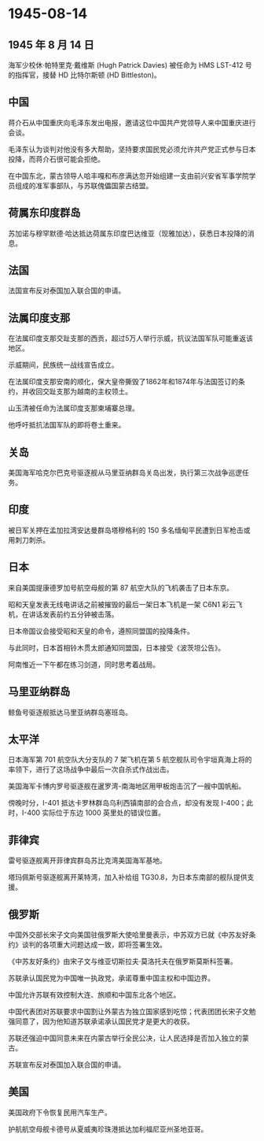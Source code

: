 # 1945-08-14

## 1945 年 8 月 14 日

海军少校休·帕特里克·戴维斯 (Hugh Patrick Davies) 被任命为 HMS LST-412
号的指挥官，接替 HD 比特尔斯顿 (HD Bittleston)。

## 中国

蒋介石从中国重庆向毛泽东发出电报，邀请这位中国共产党领导人来中国重庆进行会谈。

毛泽东认为谈判对他没有多大帮助，坚持要求国民党必须允许共产党正式参与日本投降，而蒋介石很可能会拒绝。

在中国东北，蒙古领导人哈丰嘎和布彦满达忽开始组建一支由前兴安省军事学院学员组成的准军事部队，与苏联傀儡国蒙古结盟。

## 荷属东印度群岛

苏加诺与穆罕默德·哈达抵达荷属东印度巴达维亚（现雅加达），获悉日本投降的消息。

## 法国

法国宣布反对泰国加入联合国的申请。

## 法属印度支那

在法属印度支那交趾支那的西贡，超过5万人举行示威，抗议法国军队可能重返该地区。

示威期间，民族统一战线宣告成立。

在法属印度支那安南的顺化，保大皇帝撕毁了1862年和1874年与法国签订的条约，并收回交趾支那为越南的主权领土。

山玉清被任命为法属印度支那柬埔寨总理。

他呼吁抵抗法国军队的即将卷土重来。

## 关岛

美国海军哈克尔巴克号驱逐舰从马里亚纳群岛关岛出发，执行第三次战争巡逻任务。

## 印度

被日军关押在孟加拉湾安达曼群岛塔穆格利的 150
多名缅甸平民遭到日军枪击或用刺刀刺杀。

## 日本

来自美国提康德罗加号航空母舰的第 87 航空大队的飞机袭击了日本东京。

昭和天皇发表无线电讲话之前被摧毁的最后一架日本飞机是一架 C6N1
彩云飞机，在讲话发表前约五分钟被击落。

日本帝国议会接受昭和天皇的命令，遵照同盟国的投降条件。

与此同时，日本首相铃木贯太郎通知同盟国，日本接受《波茨坦公告》。

阿南惟近一下午都在练习剑道，同时思考着战局。

## 马里亚纳群岛

鲸鱼号驱逐舰抵达马里亚纳群岛塞班岛。

## 太平洋

日本海军第 701 航空队大分支队的 7 架飞机在第 5
航空舰队司令宇垣真海上将的率领下，进行了这场战争中最后一次自杀式作战出击。

美国海军卡博内罗号驱逐舰在暹罗湾-南海地区用甲板炮击沉了一艘中国帆船。

傍晚时分，I-401 抵达卡罗林群岛乌利西镇南部的会合点，却没有发现
I-400；此时，I-400 实际位于东边 1000 英里处的错误位置。

## 菲律宾

雷号驱逐舰离开菲律宾群岛苏比克湾美国海军基地。

塔玛佩斯号驱逐舰离开莱特湾，加入补给组
TG30.8，为日本东南部的舰队提供支援。

## 俄罗斯

中国外交部长宋子文向美国驻俄罗斯大使哈里曼表示，中苏双方已就《中苏友好条约》谈判的各项重大问题达成一致，即将签署生效。

《中苏友好条约》由宋子文与维亚切斯拉夫·莫洛托夫在俄罗斯莫斯科签署。

苏联承认国民党为中国唯一执政党，承诺尊重中国主权和中国边界。

中国允许苏联有效控制大连、旅顺和中国东北各个地区。

中国代表团对苏联要求中国割让外蒙古为独立国家感到吃惊；代表团团长宋子文勉强同意了，因为他知道苏联承诺承认国民党才是更大的收获。

苏联还强迫中国同意未来在内蒙古举行全民公决，让人民选择是否加入独立的蒙古。

苏联宣布反对泰国加入联合国的申请。

## 美国

美国政府下令恢复民用汽车生产。

护航航空母舰卡德号从夏威夷珍珠港抵达加利福尼亚州圣地亚哥。

